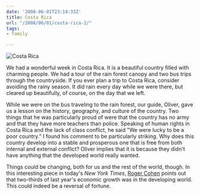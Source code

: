 ```yaml
---
date: '2008-06-01T23:14:33Z'
title: Costa Rica
url: "/2008/06/01/costa-rica-2/"
tags:
- family

---
```

![Costa Rica](/assets/costa-rica.png)

We had a wonderful week in Costa Rica. It is a beautiful country filled with charming people. We had a tour of the rain forest canopy and two bus trips through the countryside. If you ever plan a trip to Costa Rica, consider avoiding the rainy season. It did rain every day while we were there, but cleared up beautifully, of course, on the day that we left.</p>
<p>While we were on the bus traveling to the rain forest, our guide, Oliver, gave us a lesson on the history, geography, and culture of the country. Two things that he was particularly proud of were that the country has no army and that they have more teachers than police. Speaking of human rights in Costa Rica and the lack of class conflict, he said "We were lucky to be a poor country." I found his comment to be particularly striking. Why does this country develop into a stable and prosperous one that is free from both internal and external conflict? Oliver implies that it is because they didn't have anything that the developed world really wanted.</p>
<p>Things could be changing, both for us and the rest of the world, though. In this interesting piece in today's <em>New York Times</em>, <a href="http://www.nytimes.com/2008/06/02/opinion/l02cohen.html?th&amp;emc=th">Roger Cohen</a> points out that two-thirds of last year's economic growth was in the developing world. This could indeed be a reversal of fortune.</p>
